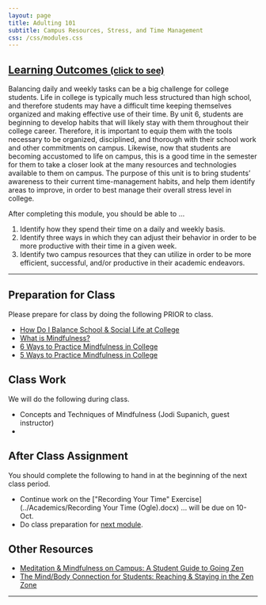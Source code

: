 ```yaml
---
layout: page
title: Adulting 101
subtitle: Campus Resources, Stress, and Time Management
css: /css/modules.css
---
```


<div class="panel-group-ILOs">
  <div class="panel panel-default">
    <div class="panel-heading">
      <h2 class="panel-title">
        <a data-toggle="collapse" href="#ILOs">Learning Outcomes <small>(click to see)</small></a>
      </h2>
    </div>
    <div id="ILOs" class="panel-collapse collapse">
      <div class="panel-body">
<p>Balancing daily and weekly tasks can be a big challenge for college students. Life in college is typically much less structured than high school, and therefore students may have a difficult time keeping themselves organized and making effective use of their time. By unit 6, students are beginning to develop habits that will likely stay with them throughout their college career. Therefore, it is important to equip them with the tools necessary to be organized, disciplined, and thorough with their school work and other commitments on campus. Likewise, now that students are becoming accustomed to life on campus, this is a good time in the semester for them to take a closer look at the many resources and technologies available to them on campus. The purpose of this unit is to bring students’ awareness to their current time-management habits, and help them identify areas to improve, in order to best manage their overall stress level in college.</p>

<p>After completing this module, you should be able to ...</p>

<ol>
  <li>Identify how they spend their time on a daily and weekly basis.</li>
  <li>Identify three ways in which they can adjust their behavior in order to be more productive with their time in a given week.</li>
  <li>Identify two campus resources that they can utilize in order to be more efficient, successful, and/or productive in their academic endeavors.</li>
</ol>
      </div>
    </div>
  </div>
</div>

----

## Preparation for Class

Please prepare for class by doing the following PRIOR to class.

* [How Do I Balance School & Social Life at College](https://www.youtube.com/watch?v=4t2jmbjtYbw&list=PLVix8d69sPe4PZ5M0YCmgdqIcFmvGuMZ0&index=6)
* [What is Mindfulness?](https://student.korumindfulness.org/audio/Intro_MindfulnessMeditation_1015.mp3)
* [6 Ways to Practice Mindfulness in College](https://www.freshu.io/lauren-reamy/6-ways-to-practice-mindfulness-in-college)
* [5 Ways to Practice Mindfulness in College](https://www.teachforamerica.org/stories/5-ways-to-practice-mindfulness-in-college)

## Class Work

We will do the following during class.

* Concepts and Techniques of Mindfulness (Jodi Supanich, guest instructor)
* 

## After Class Assignment

You should complete the following to hand in at the beginning of the next class period.

* Continue work on the ["Recording Your Time" Exercise](../Academics/Recording Your Time (Ogle).docx) ... will be due on 10-Oct.
* Do class preparation for [next module](../Diversity).

## Other Resources

* [Meditation & Mindfulness on Campus: A Student Guide to Going Zen](https://www.affordablecollegesonline.org/college-resource-center/mindfulness-meditation/)
* [The Mind/Body Connection for Students: Reaching & Staying in the Zen Zone](https://www.accreditedschoolsonline.org/resources/zen-lifestyle-in-school/)

----
